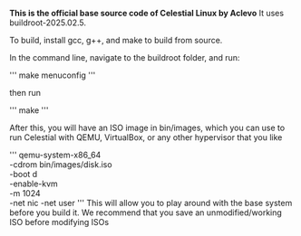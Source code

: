**This is the official base source code of Celestial Linux by Aclevo**
It uses buildroot-2025.02.5.

To build, install gcc, g++, and make to build from source.

In the command line, navigate to the buildroot folder, and run:

'''
make menuconfig
'''

then run 

'''
make
'''

After this, you will have an ISO image in bin/images, which you can use to run Celestial with QEMU, VirtualBox, or any other hypervisor that you like

'''
qemu-system-x86_64 \
  -cdrom bin/images/disk.iso \
  -boot d \
  -enable-kvm \
  -m 1024 \
  -net nic -net user
'''
This will allow you to play around with the base system before you build it. We recommend that you save an unmodified/working ISO before modifying ISOs 